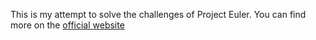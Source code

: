 This is my attempt to solve the challenges of Project Euler.
You can find more on the [official website](https://projecteuler.net/)
